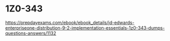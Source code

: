 # 1Z0-343
https://prepdayexams.com/ebook/ebook_details/jd-edwards-enterpriseone-distribution-9-2-implementation-essentials-1z0-343-dumps-questions-answers/1132
